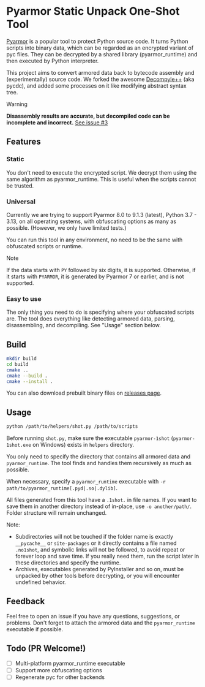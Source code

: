 # Pyarmor Static Unpack One-Shot Tool

[Pyarmor](https://github.com/dashingsoft/pyarmor) is a popular tool to protect Python source code. It turns Python scripts into binary data, which can be regarded as an encrypted variant of pyc files. They can be decrypted by a shared library (pyarmor_runtime) and then executed by Python interpreter.

This project aims to convert armored data back to bytecode assembly and (experimentally) source code. We forked the awesome [Decompyle++](https://github.com/zrax/pycdc) (aka pycdc), and added some processes on it like modifying abstract syntax tree.

> [!WARNING]
>
> **Disassembly results are accurate, but decompiled code can be incomplete and incorrect.** [See issue #3](https://github.com/Lil-House/Pyarmor-Static-Unpack-1shot/issues/3)

## Features

### Static

You don't need to execute the encrypted script. We decrypt them using the same algorithm as pyarmor_runtime. This is useful when the scripts cannot be trusted.

### Universal

Currently we are trying to support Pyarmor 8.0 to 9.1.3 (latest), Python 3.7 - 3.13, on all operating systems, with obfuscating options as many as possible. (However, we only have limited tests.)

You can run this tool in any environment, no need to be the same with obfuscated scripts or runtime.

> [!NOTE]
> 
> If the data starts with `PY` followed by six digits, it is supported. Otherwise, if it starts with `PYARMOR`, it is generated by Pyarmor 7 or earlier, and is not supported.

### Easy to use

The only thing you need to do is specifying where your obfuscated scripts are. The tool does everything like detecting armored data, parsing, disassembling, and decompiling. See "Usage" section below.

## Build

``` bash
mkdir build
cd build
cmake ..
cmake --build .
cmake --install .
```

You can also download prebuilt binary files on [releases page](https://github.com/Lil-House/Pyarmor-Static-Unpack-1shot/releases).

## Usage

``` bash
python /path/to/helpers/shot.py /path/to/scripts
```

Before running `shot.py`, make sure the executable `pyarmor-1shot` (`pyarmor-1shot.exe` on Windows) exists in `helpers` directory.

You only need to specify the directory that contains all armored data and `pyarmor_runtime`. The tool finds and handles them recursively as much as possible.

When necessary, specify a `pyarmor_runtime` executable with `-r path/to/pyarmor_runtime[.pyd|.so|.dylib]`.

All files generated from this tool have a `.1shot.` in file names. If you want to save them in another directory instead of in-place, use `-o another/path/`. Folder structure will remain unchanged.

Note:

- Subdirectories will not be touched if the folder name is exactly `__pycache__` or `site-packages` or it directly contains a file named `.no1shot`, and symbolic links will not be followed, to avoid repeat or forever loop and save time. If you really need them, run the script later in these directories and specify the runtime.
- Archives, executables generated by PyInstaller and so on, must be unpacked by other tools before decrypting, or you will encounter undefined behavior.

## Feedback

Feel free to open an issue if you have any questions, suggestions, or problems. Don't forget to attach the armored data and the `pyarmor_runtime` executable if possible.

## Todo (PR Welcome!)

- [ ] Multi-platform pyarmor_runtime executable
- [ ] Support more obfuscating options
- [ ] Regenerate pyc for other backends
